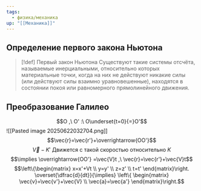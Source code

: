 ```yaml
---
tags:
  - физика/механика
up: "[[Механика]]"
---
```


## Определение первого закона Ньютона 
> [!def] Первый закон Ньютона
> Существуют такие системы отсчёта, называемые инерциальными, относительно которых материальные точки, когда на них не действуют никакие силы (или действуют силы взаимно уравновешенные), находятся в состоянии покоя или равномерного прямолинейного движения.
## Преобразование Галилео
$$O ,\ O' :\ O\underset{t=0}{=}O'$$
![[Pasted image 20250622032704.png]]
$$\vec{r}=\vec{r'}+\overrightarrow{OO'}$$
$$\vec{V} - K' \text{ Движется с такой скоростью относительно }K$$
$$\implies \overrightarrow{OO'} =\vec{V}t ,\ \vec{r}=\vec{r'}+\vec{V}t$$
$$\left\{\begin{matrix}
x=x'+Vt \\
y=y' \\
z=z' \\
t=t'
\end{matrix}\right. \overset{\dfrac{d}{dt}}{\implies} \left\{  \begin{matrix}
\vec{v}=\vec{v'}+\vec{V} \\
\vec{a}=\vec{a'}
\end{matrix}\right.$$
